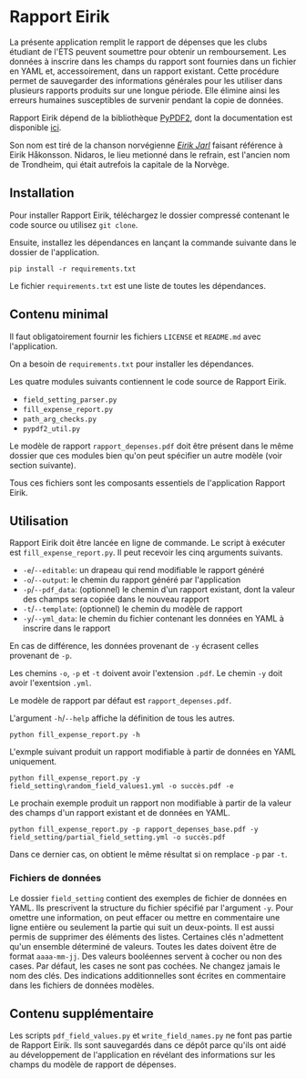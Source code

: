 # Rapport Eirik

La présente application remplit le rapport de dépenses que les clubs étudiant
de l'ÉTS peuvent soumettre pour obtenir un remboursement. Les données à
inscrire dans les champs du rapport sont fournies dans un fichier en YAML et,
accessoirement, dans un rapport existant. Cette procédure permet de sauvegarder
des informations générales pour les utiliser dans plusieurs rapports produits
sur une longue période. Elle élimine ainsi les erreurs humaines susceptibles de
survenir pendant la copie de données.

Rapport Eirik dépend de la bibliothèque
[PyPDF2](https://github.com/mstamy2/PyPDF2),
dont la documentation est disponible [ici](https://pythonhosted.org/PyPDF2/).

Son nom est tiré de la chanson norvégienne
[*Eirik Jarl*](https://www.youtube.com/watch?v=WQ3C-1C5XuU) faisant référence à
Eirik Håkonsson. Nidaros, le lieu metionné dans le refrain, est l'ancien nom de
Trondheim, qui était autrefois la capitale de la Norvège.

## Installation

Pour installer Rapport Eirik, téléchargez le dossier compressé contenant le
code source ou utilisez `git clone`.

Ensuite, installez les dépendances en lançant la commande suivante dans le
dossier de l'application.

```
pip install -r requirements.txt
```

Le fichier `requirements.txt` est une liste de toutes les dépendances.

## Contenu minimal

Il faut obligatoirement fournir les fichiers `LICENSE` et `README.md` avec
l'application.

On a besoin de `requirements.txt` pour installer les dépendances.

Les quatre modules suivants contiennent le code source de Rapport Eirik.

* `field_setting_parser.py`
* `fill_expense_report.py`
* `path_arg_checks.py`
* `pypdf2_util.py`

Le modèle de rapport `rapport_depenses.pdf` doit être présent dans le même
dossier que ces modules bien qu'on peut spécifier un autre modèle (voir section
suivante).

Tous ces fichiers sont les composants essentiels de l'application Rapport
Eirik.

## Utilisation

Rapport Eirik doit être lancée en ligne de commande. Le script à exécuter est
`fill_expense_report.py`. Il peut recevoir les cinq arguments suivants.

* `-e`/`--editable`: un drapeau qui rend modifiable le rapport généré
* `-o`/`--output`: le chemin du rapport généré par l'application
* `-p`/`--pdf_data`: (optionnel) le chemin d'un rapport existant, dont la
valeur des champs sera copiée dans le nouveau rapport
* `-t`/`--template`: (optionnel) le chemin du modèle de rapport
* `-y`/`--yml_data`: le chemin du fichier contenant les données en YAML à
inscrire dans le rapport

En cas de différence, les données provenant de `-y` écrasent celles provenant
de `-p`.

Les chemins `-o`, `-p` et `-t` doivent avoir l'extension `.pdf`. Le chemin `-y`
doit avoir l'exentsion `.yml`.

Le modèle de rapport par défaut est `rapport_depenses.pdf`.

L'argument `-h`/`--help` affiche la définition de tous les autres.

```
python fill_expense_report.py -h
```

L'exmple suivant produit un rapport modifiable à partir de données en YAML
uniquement.

```
python fill_expense_report.py -y field_setting\random_field_values1.yml -o succès.pdf -e
```

Le prochain exemple produit un rapport non modifiable à partir de la valeur des
champs d'un rapport existant et de données en YAML.

```
python fill_expense_report.py -p rapport_depenses_base.pdf -y field_setting/partial_field_setting.yml -o succès.pdf
```

Dans ce dernier cas, on obtient le même résultat si on remplace `-p` par `-t`.

### Fichiers de données

Le dossier `field_setting` contient des exemples de fichier de données en YAML.
Ils prescrivent la structure du fichier spécifié par l'argument `-y`. Pour
omettre une information, on peut effacer ou mettre en commentaire une ligne
entière ou seulement la partie qui suit un deux-points. Il est aussi permis de
supprimer des éléments des listes. Certaines clés n'admettent qu'un ensemble
déterminé de valeurs. Toutes les dates doivent être de format `aaaa-mm-jj`. Des
valeurs booléennes servent à cocher ou non des cases. Par défaut, les cases ne
sont pas cochées. Ne changez jamais le nom des clés. Des indications
additionnelles sont écrites en commentaire dans les fichiers de données
modèles.

## Contenu supplémentaire

Les scripts `pdf_field_values.py` et `write_field_names.py` ne font pas partie
de Rapport Eirik. Ils sont sauvegardés dans ce dépôt parce qu'ils ont aidé au
développement de l'application en révélant des informations sur les champs du
modèle de rapport de dépenses.
